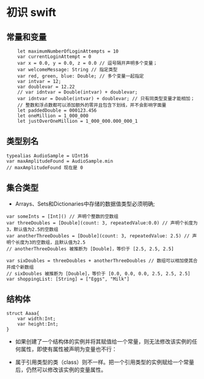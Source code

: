 # 初识 swift


## 常量和变量

```
    let maximumNumberOfLoginAttempts = 10
    var currentLoginAttempt = 0
    var x = 0.0, y = 0.0, z = 0.0 // 逗号隔开声明多个变量；
    var welcomeMessage: String // 指定类型
    var red, green, blue: Double; // 多个变量一起指定
    var intvar = 12;
    var doublevar = 12.22
    // var idntvar = Double(intvar) + doublevar;
    var idntvar = Double(intvar) + doublevar; // 只有同类型变量才能相加；
    // 整数和浮点数都可以添加额外的零并且包含下划线，并不会影响字面量
    let paddedDouble = 000123.456
    let oneMillion = 1_000_000
    let justOverOneMillion = 1_000_000.000_000_1
```

## 类型别名

```
typealias AudioSample = UInt16
var maxAmplitudeFound = AudioSample.min
// maxAmplitudeFound 现在是 0

```


## 集合类型

- Arrays、Sets和Dictionaries中存储的数据值类型必须明确;

```
var someInts = [Int]() // 声明个整数的空数组
var threeDoubles = [Double](count: 3, repeatedValue:0.0) // 声明个长度为3，默认值为2.5的空数组
var anotherThreeDoubles = [Double](count: 3, repeatedValue: 2.5) // 声明个长度为3的空数组，且默认值为2.5
// anotherThreeDoubles 被推断为 [Double]，等价于 [2.5, 2.5, 2.5]

var sixDoubles = threeDoubles + anotherThreeDoubles // 数组可以相加使其合并成个新数组
// sixDoubles 被推断为 [Double]，等价于 [0.0, 0.0, 0.0, 2.5, 2.5, 2.5]
var shoppingList: [String] = ["Eggs", "Milk"]

```

## 结构体

```
struct Aaaa{
    var width:Int;
    var height:Int;
}

```

- 如果创建了一个结构体的实例并将其赋值给一个常量，则无法修改该实例的任何属性，即使有属性被声明为变量也不行：

- 属于引用类型的类（class）则不一样。把一个引用类型的实例赋给一个常量后，仍然可以修改该实例的变量属性。


